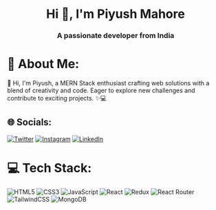<h1 align="center">Hi 👋, I'm Piyush Mahore</h1>
<h3 align="center">A passionate developer from India</h3>

# 💫 About Me:
🔭 Hi, I'm Piyush, a MERN Stack enthusiast crafting web solutions with a blend of creativity and code. Eager to explore new challenges and contribute to exciting projects. ✨💻


## 🌐 Socials:
[![Twitter](https://img.shields.io/badge/Twitter-%231DA1F2.svg?logo=Twitter&logoColor=white)](https://twitter.com/Piyush_Mahore_) [![Instagram](https://img.shields.io/badge/Instagram-%23E4405F.svg?logo=Instagram&logoColor=white)](https://www.instagram.com/_piyush_mahore/) [![LinkedIn](https://img.shields.io/badge/LinkedIn-%230077B5.svg?logo=linkedin&logoColor=white)](https://www.linkedin.com/in/piyush-mahore-51602a2b1/) 

# 💻 Tech Stack:
![HTML5](https://img.shields.io/badge/html5-%23E34F26.svg?style=for-the-badge&logo=html5&logoColor=white) ![CSS3](https://img.shields.io/badge/css3-%231572B6.svg?style=for-the-badge&logo=css3&logoColor=white) ![JavaScript](https://img.shields.io/badge/javascript-%23323330.svg?style=for-the-badge&logo=javascript&logoColor=%23F7DF1E) ![React](https://img.shields.io/badge/react-%2320232a.svg?style=for-the-badge&logo=react&logoColor=%2361DAFB) ![Redux](https://img.shields.io/badge/redux-%23593d88.svg?style=for-the-badge&logo=redux&logoColor=white) ![React Router](https://img.shields.io/badge/React_Router-CA4245?style=for-the-badge&logo=react-router&logoColor=white)  ![TailwindCSS](https://img.shields.io/badge/tailwindcss-%2338B2AC.svg?style=for-the-badge&logo=tailwind-css&logoColor=white) ![MongoDB](https://img.shields.io/badge/MongoDB-%234ea94b.svg?style=for-the-badge&logo=mongodb&logoColor=white)

<!-- Proudly created with GPRM ( https://gprm.itsvg.in ) -->
